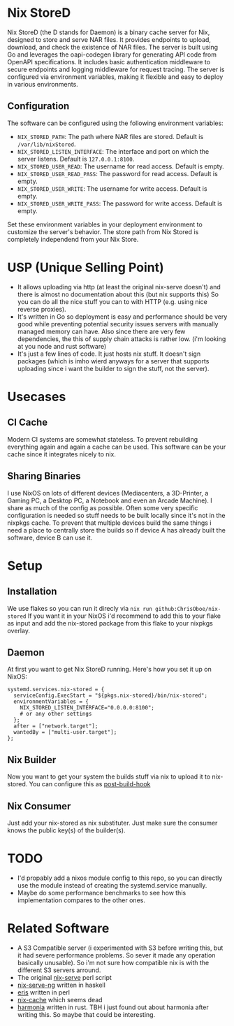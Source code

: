 # Nix StoreD

Nix StoreD (the D stands for Daemon) is a binary cache server for Nix,
designed to store and serve NAR files. It provides endpoints to upload,
download, and check the existence of NAR files. The server is built using
Go and leverages the oapi-codegen library for generating API code from
OpenAPI specifications. It includes basic authentication middleware to
secure endpoints and logging middleware for request tracing. The server
is configured via environment variables, making it flexible and easy to
deploy in various environments.

## Configuration

The software can be configured using the following environment variables:

- `NIX_STORED_PATH`:             The path where NAR files are stored. Default
                                 is `/var/lib/nixStored`.
- `NIX_STORED_LISTEN_INTERFACE`: The interface and port on which the server
                                 listens. Default is `127.0.0.1:8100`.
- `NIX_STORED_USER_READ`:        The username for read access. Default is empty.
- `NIX_STORED_USER_READ_PASS`:   The password for read access. Default is empty.
- `NIX_STORED_USER_WRITE`:       The username for write access. Default is empty.
- `NIX_STORED_USER_WRITE_PASS`:  The password for write access. Default is empty.

Set these environment variables in your deployment environment to
customize the server's behavior. The store path from Nix Stored is completely
independend from your Nix Store.

# USP (Unique Selling Point)
- It allows uploading via http (at least the original nix-serve doesn't)
  and there is almost no documentation about this (but nix supports this)
  So you can do all the nice stuff you can to with HTTP (e.g. using nice
  reverse proxies). 
- It's written in Go so deployment is easy and performance should be very
  good while preventing potential security issues servers with manually
  managed memory can have. Also since there are very few dependencies, the
  this of supply chain attacks is rather low.
  (i'm looking at you node and rust software)
- It's just a few lines of code. It just hosts nix stuff. It doesn't sign
  packages (which is imho wierd anyways for a server that supports
  uploading since i want the builder to sign the stuff, not the server).

# Usecases
## CI Cache
Modern CI systems are somewhat stateless. To prevent rebuilding everything
again and again a cache can be used. This software can be your cache since
it integrates nicely to nix.

## Sharing Binaries
I use NixOS on lots of different devices (Mediacenters, a 3D-Printer,
a Gaming PC, a Desktop PC, a Notebook and even an Arcade Machine). I
share as much of the config as possible. Often some very specific
configuration is needed so stuff needs to be built locally since it's
not in the nixpkgs cache. To prevent that multiple devices build the
same things i need a place to centrally store the builds so if device
A has already built the software, device B can use it.

# Setup
## Installation
We use flakes so you can run it direcly via ```nix run github:ChrisOboe/nix-stored```
If you want it in your NixOS i'd recommend to add this to your flake as input
and add the nix-stored package from this flake to your nixpkgs overlay.

## Daemon
At first you want to get Nix StoreD running. Here's how you set it up on NixOS:
```
systemd.services.nix-stored = {
  serviceConfig.ExecStart = "${pkgs.nix-stored}/bin/nix-stored";
  environmentVariables = {
    NIX_STORED_LISTEN_INTERFACE="0.0.0.0:8100";
    # or any other settings
  };
  after = ["network.target"];
  wantedBy = ["multi-user.target"];
};
```

## Nix Builder
Now you want to get your system the builds stuff via nix to upload it to
nix-stored. You can configure this as
[post-build-hook](https://nix.dev/guides/recipes/post-build-hook.html)

## Nix Consumer
Just add your nix-stored as nix substituter. Just make sure the consumer knows
the public key(s) of the builder(s).

# TODO
- I'd propably add a nixos module config to this repo, so you can directly use
  the module instead of creating the systemd.service manually.
- Maybe do some performance benchmarks to see how this implementation compares
  to the other ones.

# Related Software
- A S3 Compatible server (i experimented with S3 before writing this, but it
  had severe performance problems. So sever it made any operation basically
  unusable). So i'm not sure how compatible nix is with the different S3
  servers arround.
- The original [nix-serve](https://github.com/edolstra/nix-serve) perl script
- [nix-serve-ng](https://github.com/aristanetworks/nix-serve-ng) written in haskell
- [eris](https://github.com/thoughtpolice/eris) written in perl
- [nix-cache](https://github.com/serokell/nix-cache) which seems dead
- [harmonia](https://github.com/nix-community/harmonia) written in rust. TBH i
  just found out about harmonia after writing this. So maybe that could be
  interesting.
